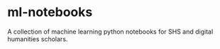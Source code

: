 # ml-notebooks
A collection of machine learning python notebooks for SHS and digital humanities scholars.
